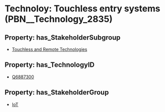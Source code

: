 # Technoloy: __Touchless entry systems__ (PBN__Technology_2835)

## Property: has_StakeholderSubgroup

* [Touchless and Remote Technologies](PBN__TechSubgroup_53)

## Property: has_TechnologyID

* [Q6887300](Q6887300)

## Property: has_StakeholderGroup

* [IoT](PBN__TechGroup_16)

